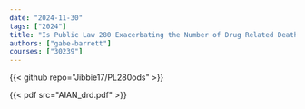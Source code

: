 ```yaml
---
date: "2024-11-30"
tags: ["2024"]
title: "Is Public Law 280 Exacerbating the Number of Drug Related Deaths on Native American Reservations?"
authors: ["gabe-barrett"]
courses: ["30239"]
---
```



{{< github repo="Jibbie17/PL280ods" >}}

{{< pdf src="AIAN_drd.pdf" >}}
